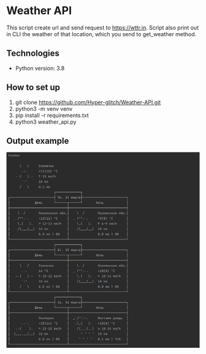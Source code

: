 # Weather API
This script create url and send request to https://wttr.in. Script also print out in CLI the weather of that location, which you send to get_weather method.

## Technologies
* Python version: 3.8

## How to set up
1. git clone https://github.com/Hyper-glitch/Weather-API.git
2. python3 -m venv venv
3. pip install -r requirements.txt
4. python3 weather_api.py

## Output example
![Algorithm schema](weather_output.png)
